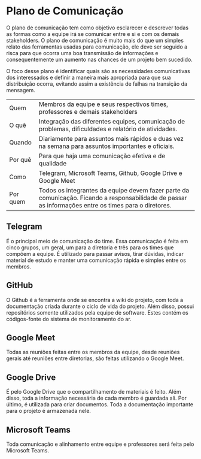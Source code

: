 # Plano de Comunicação

O plano de comunicação tem como objetivo esclarecer e descrever todas as formas como a equipe irá se comunicar entre e si e com os demais stakeholders. O plano de comunicação é muito mais do que um simples relato das ferramentas usadas para comunicação, ele deve ser seguido a risca para que ocorra uma boa transmissão de informações e consequentemente um aumento nas chances de um projeto bem sucedido.

O foco desse plano é identificar quais são as necessidades comunicativas dos interessados e definir a maneira mais apropriada para que sua distribuição ocorra, evitando assim a existência de falhas na transição da mensagem.

| | |
|----|----|
|Quem|Membros da equipe e seus respectivos times, professores e demais stakeholders|
|O quê|Integração das diferentes equipes, comunicação de problemas, dificuldades e relatório de atividades.|
|Quando|Diariamente para assuntos mais rápidos e duas vez na semana para assuntos importantes e oficiais.|
|Por quê|Para que haja uma comunicação efetiva e de qualidade|
|Como|Telegram, Microsoft Teams, Github, Google Drive e Google Meet|
|Por quem|Todos os integrantes da equipe devem fazer parte da comunicação. Ficando a responsabilidade de passar as informações entre os times para o diretores.|

## Telegram 
É o principal meio de comunicação do time. Essa comunicação é feita em cinco grupos, um geral, um para a diretoria e três para os times que compõem a equipe. É utilizado para passar avisos, tirar dúvidas, indicar material de estudo e manter uma comunicação rápida e simples entre os membros. 

## GitHub
O Github é a ferramenta onde se encontra a wiki do projeto, com toda a documentação criada durante o ciclo de vida do projeto. Além disso, possui repositórios somente utilizados pela equipe de software. Estes contém os códigos-fonte do sistema de monitoramento do ar.

## Google Meet
Todas as reuniões feitas entre os membros da equipe, desde reuniões gerais até reuniões entre diretorias, são feitas utilizando o Google Meet.

## Google Drive
É pelo Google Drive que o compartilhamento de materiais é feito. Além disso, toda a informação necessária de cada membro é guardada ali. Por último, é utilizada para criar documentos. Toda a documentação importante para o projeto é armazenada nele.

## Microsoft Teams
Toda comunicação e alinhamento entre equipe e professores será feita pelo Microsoft Teams. 

